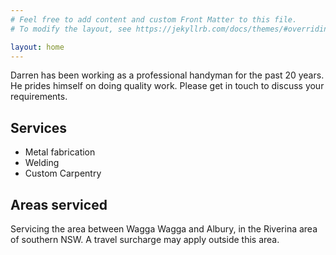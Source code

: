 ```yaml
---
# Feel free to add content and custom Front Matter to this file.
# To modify the layout, see https://jekyllrb.com/docs/themes/#overriding-theme-defaults

layout: home
---
```


Darren has been working as a professional  handyman for the past 20 years. He prides himself on doing quality work. Please get in touch to discuss your requirements.

## Services

* Metal fabrication
* Welding
* Custom Carpentry

## Areas serviced

Servicing the area between Wagga Wagga and Albury, in the Riverina area of southern NSW. A travel surcharge may apply outside this area.
